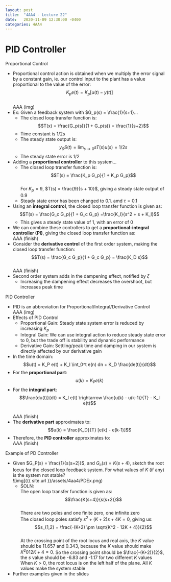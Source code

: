 ```yaml
---
layout: post
title:  "4AA4 - Lecture 22"
date:   2020-11-09 12:30:00 -0400
categories: 4AA4
---
```


PID Controller
===

Proportional Control
- Proportional control action is obtained when we multiply the error signal by a constant gain, ie. our control input to the plant has a value proportional to the value of the error:  
$$K_pe(t) = K_p [u(t) - y(t)]$$  
AAA (img)
- Ex: Given a feedback system with $G_p(s) = \frac{1}{s+1}...
    - The closed loop transfer function is: 
    $$T(x) = \frac{G_p(s)}{1 + G_p(s)} = \frac{1}{s+2}$$  
    - Time constant is 1/2s  
    - The steady state output is:  
    $$y_SS(t) = \lim_{s \rightarrow 0} s T(s) u(s) = 1/2 s$$  
    - The steady state error is 1/2
- Adding a **proportional controller** to this system...
    - The closed loop transfer function is:  
    $$T(s) = \frac{K_p G_p}{1 + K_p G_p}$$  
    For $K_p = 9$, $T(s) = \frac{9}{s + 10}$, giving a steady state output of 0.9  
    - Steady state error has been changed to 0.1. amd $\tau = 0.1$
- Using an **integral control**, the closed loop transfer function is given as:  
$$T(s) = \frac{G_c G_p}{1 + G_c G_p} =\frac{K_l}{s^2 + s + K_l}$$  
    - This gives a steady state value of 1, with an error of 0
- We can combine these controllers to get a **proportional-integral controller (PI)**, giving the closed loop transfer function as:  
AAA (finish)
- Consider the **derivative control** of the first order system, making the closed loop transfer function:  
$$T(s) = \frac{G_c G_p}{1 + G_c G_p} = \frac{K_D s}$$  
AAA (finish)
- Second order system adds in the dampening effect, notified by $\zeta$
    - Increasing the dampening effect decreases the overshoot, but increases peak time

PID Controller
- PID is an abbreviation for Proportional/Integral/Derivative Control  
AAA (img)  
- Effects of PID Control
    - Proportional Gain: Steady state system error is reduced by increasing $K_p$  
    - Integral Gain: We can use integral action to reduce steady state error to 0, but the trade off is stability and dynamic performance
    - Derivative Gain: Settling/peak time and damping in our system is directly affected by our derivative gain
- In the time domain:  
$$u(t) = K_P e(t) + K_I \int_0^t e(n) dn + K_D \frac{de(t)}{dt}$$  
- For the **proportional part**:  
$$u(k) = K_P e(k)$$  
- For the **integral part**:  
$$\frac{du(t)}{dt} = K_I e(t) \rightarrow \frac{u(k) - u(k-1)}{T} - K_I e(t)$$  
AAA (finish)
- The **derivative part** approximates to:  
$$u(k) = \frac{K_D}{T} [e(k) - e(k-1)]$$  
- Therefore, the **PID controller** approximates to:  
AAA (finish)

Example of PD Controller
- Given $G_P(s) = \frac{1}{s(s+2)}$, and $G_c(s) = K(s+4)$, sketch the root locus for the closed loop feedback system. For what values of *K* (if any) is the system not stable?  
![img]({{ site.url }}/assets/4aa4/PDEx.png)
    - SOLN:  
    The open loop transfer function is given as:  
    $$\frac{K(s+4)}{s(s+2)}$$  
    There are two poles and one finite zero, one infinite zero  
    The closed loop poles satisfy $s^2 + (K + 2)s + 4K = 0$, giving us:  
    $$s_{1,2} = \frac{-(K+2) \pm \sqrt{K^2 - 12K + 4}}{2}$$  
    At the crossing point of the root locus and real axis, the *K* value should be 11.657 and 0.343, because the *K* value should make $K^2 0 12K + 4 = 0$. So the crossing point should be $\frac{-(K+2)}{2}$, the *s* value should be -6.83 and -1.17 for two different *K* values  
    When $K \gt 0$, the root locus is on the left half of the plane. All *K* values make the system stable
- Further examples given in the slides